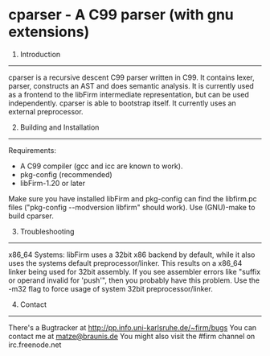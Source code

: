 cparser - A C99 parser (with gnu extensions)
============================================

1. Introduction
---------------

cparser is a recursive descent C99 parser written in C99. It contains lexer,
parser, constructs an AST and does semantic analysis. It is currently used as
a frontend to the libFirm intermediate representation, but can be used
independently. cparser is able to bootstrap itself. It currently uses an
external preprocessor.

2. Building and Installation
----------------------------

Requirements:

* A C99 compiler (gcc and icc are known to work).
* pkg-config (recommended)
* libFirm-1.20 or later

Make sure you have installed libFirm and pkg-config can find the libfirm.pc
files ("pkg-config --modversion libfirm" should work). Use (GNU)-make to build
cparser.

3. Troubleshooting
------------------

x86\_64 Systems:
libFirm uses a 32bit x86 backend by default, while it also uses the systems
default preprocessor/linker. This results on a x86\_64 linker being used
for 32bit assembly. If you see assembler errors like
"suffix or operand invalid for 'push'", then you probably have this problem.
Use the -m32 flag to force usage of system 32bit preprocessor/linker.

4. Contact
----------

There's a Bugtracker at http://pp.info.uni-karlsruhe.de/~firm/bugs
You can contact me at matze@braunis.de
You might also visit the #firm channel on irc.freenode.net
